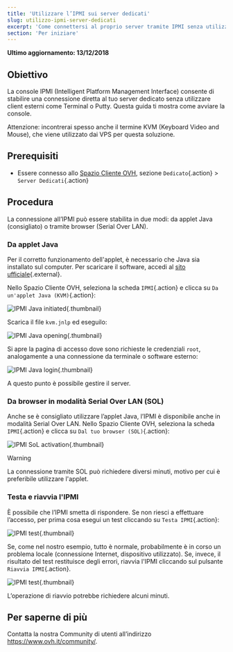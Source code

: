 ```yaml
---
title: 'Utilizzare l’IPMI sui server dedicati'
slug: utilizzo-ipmi-server-dedicati
excerpt: 'Come connettersi al proprio server tramite IPMI senza utilizzare software esterni'
section: 'Per iniziare'
---
```


**Ultimo aggiornamento: 13/12/2018**

## Obiettivo

La console IPMI (Intelligent Platform Management Interface) consente di stabilire una connessione diretta al tuo server dedicato senza utilizzare client esterni come Terminal o Putty. Questa guida ti mostra come avviare la console.

Attenzione: incontrerai spesso anche il termine KVM (Keyboard Video and Mouse), che viene utilizzato dai VPS per questa soluzione.

## Prerequisiti

- Essere connesso allo [Spazio Cliente OVH](https://www.ovh.com/auth/?action=gotomanager&from=https://www.ovh.it/&ovhSubsidiary=it), sezione `Dedicato`{.action} > `Server Dedicati`{.action}


## Procedura

La connessione all’IPMI può essere stabilita in due modi: da applet Java (consigliato) o tramite browser (Serial Over LAN).

### Da applet Java

Per il corretto funzionamento dell'applet, è necessario che Java sia installato sul computer. Per scaricare il software, accedi al [sito ufficiale](https://www.java.com/it/download/){.external}.

Nello Spazio Cliente OVH, seleziona la scheda `IPMI`{.action} e clicca su `Da un'applet Java (KVM)`{.action}:

![IPMI Java initiated](images/java_ipmi_initiate.png){.thumbnail}

Scarica il file `kvm.jnlp` ed eseguilo:

![IPMI Java opening](images/java_ipmi_activation.png){.thumbnail}

Si apre la pagina di accesso dove sono richieste le credenziali `root`, analogamente a una connessione da terminale o software esterno:

![IPMI Java login](images/java_ipmi_login.png){.thumbnail}

A questo punto è possibile gestire il server.

### Da browser in modalità Serial Over LAN (SOL)

Anche se è consigliato utilizzare l’applet Java, l’IPMI è disponibile anche in modalità Serial Over LAN. Nello Spazio Cliente OVH, seleziona la scheda `IPMI`{.action} e clicca su `Dal tuo browser (SOL)`{.action}:

![IPMI SoL activation](images/sol_ipmi_activation.png){.thumbnail}

> [!warning]
>
> La connessione tramite SOL può richiedere diversi minuti, motivo per cui è preferibile utilizzare l'applet.
>

### Testa e riavvia l'IPMI

È possibile che l’IPMI smetta di rispondere. Se non riesci a effettuare l’accesso, per prima cosa esegui un test cliccando su `Testa IPMI`{.action}:

![IPMI test](images/ipmi_test.png){.thumbnail}

Se, come nel nostro esempio, tutto è normale, probabilmente è in corso un problema locale (connessione Internet, dispositivo utilizzato). Se, invece, il risultato del test restituisce degli errori, riavvia l'IPMI cliccando sul pulsante `Riavvia IPMI`{.action}.

![IPMI test](images/ipmi_reboot.png){.thumbnail}

L’operazione di riavvio potrebbe richiedere alcuni minuti.

## Per saperne di più

Contatta la nostra Community di utenti all’indirizzo <https://www.ovh.it/community/>.
